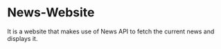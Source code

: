 # News-Website
It is a website that makes use of News API to fetch the current news and displays it.
